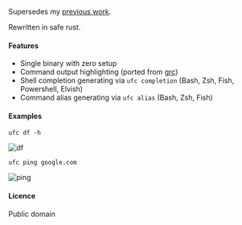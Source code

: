 Supersedes my [previous work](https://github.com/joeky888/ugc).

Rewritten in safe rust.

#### Features

* Single binary with zero setup
* Command output highlighting (ported from [grc](https://github.com/garabik/grc))
* Shell completion generating via `ufc completion` (Bash, Zsh, Fish, Powershell, Elvish)
* Command alias generating via `ufc alias` (Bash, Zsh, Fish)

#### Examples

`ufc df -h`

![df](https://i.imgur.com/0OP1hbW.png)

`ufc ping google.com`

![ping](https://i.imgur.com/tmjoQa0.png)

#### Licence

Public domain